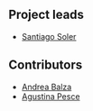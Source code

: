 ## Project leads

- [Santiago Soler](https://github.com/santisoler/)

## Contributors

- [Andrea Balza](https://github.com/andieie)
- [Agustina Pesce](https://github.com/aguspesce/)
